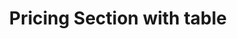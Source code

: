 ---
title: Pricing Section with table
category: Marketing
paid: true
isActive: true
ltr: {"vue":{"vueCss":[],"vueTail":[]},"react":{"jsxCss":[],"jsxTail":[{"code":"import { useState } from \"react\"\n\nexport default () => {\n\n    const checkIcon = <svg className=\"w-5 h-5 mx-auto text-indigo-600\" fill=\"currentColor\" viewBox=\"0 0 20 20\"><path d=\"M16.704 4.153a.75.75 0 01.143 1.052l-8 10.5a.75.75 0 01-1.127.075l-4.5-4.5a.75.75 0 011.06-1.06l3.894 3.893 7.48-9.817a.75.75 0 011.05-.143z\" /></svg>\n    const minusIcon = <svg className=\"w-5 h-5 mx-auto text-gray-500\" fill=\"currentColor\" viewBox=\"0 0 20 20\"><path d=\"M4 10a.75.75 0 01.75-.75h10.5a.75.75 0 010 1.5H4.75A.75.75 0 014 10z\" /></svg>\n\n    const plans = [\n        {\n            name: \"Basic\",\n            desc: \"Lorem ipsum dolor sit amet torrel, consectet adipiscing elit.\",\n            price: \"15\"\n        },\n        {\n            name: \"Business\",\n            desc: \"Lorem ipsum dolor sit amet torrel, consectet adipiscing elit.\",\n            price: \"20\"\n        },\n        {\n            name: \"Enterprise\",\n            desc: \"Lorem ipsum dolor sit amet torrel, consectet adipiscing elit.\",\n            price: \"50\"\n        },\n    ]\n\n    const tables = [\n        {\n            label: \"Features\",\n            label_icon:\n                <svg xmlns=\"http://www.w3.org/2000/svg\" fill=\"none\" viewBox=\"0 0 24 24\" strokeWidth={1.5} stroke=\"currentColor\" className=\"w-6 h-6\">\n                    <path strokeLinecap=\"round\" strokeLinejoin=\"round\" d=\"M3.75 13.5l10.5-11.25L12 10.5h8.25L9.75 21.75 12 13.5H3.75z\" />\n                </svg>,\n            items: [\n                {\n                    name: \"Aliquam finibus\",\n                    basic: checkIcon,\n                    business: checkIcon,\n                    enterprise: checkIcon\n                },\n                {\n                    name: \"Vestibulum tristique\",\n                    basic: minusIcon,\n                    business: checkIcon,\n                    enterprise: checkIcon\n                },\n                {\n                    name: \"Aliquam finibus\",\n                    basic: minusIcon,\n                    business: minusIcon,\n                    enterprise: checkIcon\n                },\n                {\n                    name: \"Praesent aliquet\",\n                    basic: minusIcon,\n                    business: \"150GB\",\n                    enterprise: \"Unlimited\"\n                },\n            ]\n        },\n        {\n            label: \"Analytics\",\n            label_icon:\n                <svg xmlns=\"http://www.w3.org/2000/svg\" fill=\"none\" viewBox=\"0 0 24 24\" strokeWidth={1.5} stroke=\"currentColor\" className=\"w-6 h-6\">\n                    <path strokeLinecap=\"round\" strokeLinejoin=\"round\" d=\"M3 13.125C3 12.504 3.504 12 4.125 12h2.25c.621 0 1.125.504 1.125 1.125v6.75C7.5 20.496 6.996 21 6.375 21h-2.25A1.125 1.125 0 013 19.875v-6.75zM9.75 8.625c0-.621.504-1.125 1.125-1.125h2.25c.621 0 1.125.504 1.125 1.125v11.25c0 .621-.504 1.125-1.125 1.125h-2.25a1.125 1.125 0 01-1.125-1.125V8.625zM16.5 4.125c0-.621.504-1.125 1.125-1.125h2.25C20.496 3 21 3.504 21 4.125v15.75c0 .621-.504 1.125-1.125 1.125h-2.25a1.125 1.125 0 01-1.125-1.125V4.125z\" />\n                </svg>,\n            items: [\n                {\n                    name: \"Aliquam finibus\",\n                    basic: checkIcon,\n                    business: checkIcon,\n                    enterprise: checkIcon\n                },\n                {\n                    name: \"Vestibulum tristique\",\n                    basic: minusIcon,\n                    business: checkIcon,\n                    enterprise: checkIcon\n                },\n                {\n                    name: \"Aliquam finibus\",\n                    basic: minusIcon,\n                    business: minusIcon,\n                    enterprise: checkIcon\n                },\n                {\n                    name: \"Lorinto dinor\",\n                    basic: \"30\",\n                    business: \"60\",\n                    enterprise: \"Custom\"\n                },\n                {\n                    name: \"Praesent aliquet\",\n                    basic: \"Limited\",\n                    business: \"Limited\",\n                    enterprise: checkIcon\n                },\n                {\n                    name: \"Praesent aliquet\",\n                    basic: minusIcon,\n                    business: \"150GB\",\n                    enterprise: \"Unlimited\"\n                },\n            ]\n        },\n        {\n            label: \"Support\",\n            label_icon:\n                <svg xmlns=\"http://www.w3.org/2000/svg\" fill=\"none\" viewBox=\"0 0 24 24\" strokeWidth={1.5} stroke=\"currentColor\" className=\"w-6 h-6\">\n                    <path strokeLinecap=\"round\" strokeLinejoin=\"round\" d=\"M12 9v3.75m9-.75a9 9 0 11-18 0 9 9 0 0118 0zm-9 3.75h.008v.008H12v-.008z\" />\n                </svg>,\n            items: [\n                {\n                    name: \"Aliquam finibus\",\n                    basic: checkIcon,\n                    business: checkIcon,\n                    enterprise: checkIcon\n                },\n                {\n                    name: \"Vestibulum tristique\",\n                    basic: minusIcon,\n                    business: checkIcon,\n                    enterprise: checkIcon\n                },\n                {\n                    name: \"Aliquam finibus\",\n                    basic: minusIcon,\n                    business: minusIcon,\n                    enterprise: checkIcon\n                },\n                {\n                    name: \"Praesent aliquet\",\n                    basic: minusIcon,\n                    business: \"150GB\",\n                    enterprise: \"Unlimited\"\n                },\n            ]\n        }\n    ]\n\n    const [selectedPlan, setSelectedPlan] = useState(plans[0].name)\n\n    return (\n        <section className=\"py-14 text-gray-600\">\n            <div className=\"\">\n                <div className='relative max-w-xl mx-auto space-y-3 px-4 sm:text-center md:px-0'>\n                    <h3 className=\"text-indigo-600 font-semibold\">\n                        Pricing\n                    </h3>\n                    <p className='text-gray-800 text-3xl font-semibold sm:text-4xl'>\n                        Compare our plans and find yours\n                    </p>\n                    <div className='max-w-xl'>\n                        <p>\n                            Lorem ipsum dolor sit amet, consectetur adipiscing elit. Nullam efficitur consequat nunc.\n                        </p>\n                    </div>\n                </div>\n                <div className=\"mt-16\">\n                    <div className=\"sticky top-0 py-6 border-b bg-white\">\n                        <div className=\"max-w-screen-xl mx-auto\">\n                            <ul className=\"ml-auto flex gap-x-6 px-4 md:px-8 lg:max-w-3xl\">\n                                {\n                                    plans.map((item, idx) => (\n                                        <li key={idx} className={`space-y-4 w-full ${item.name != selectedPlan ? \"hidden lg:block\" : \"\"}`}>\n                                            <div className=\"flex items-center justify-between\">\n                                                <span className='text-gray-700 font-medium'>\n                                                    {item.name}\n                                                </span>\n                                                <div className=\"relative lg:hidden\">\n                                                    <svg className=\"w-5 h-5 text-gray-500 absolute right-0 inset-y-0 my-auto\" xmlns=\"http://www.w3.org/2000/svg\" viewBox=\"0 0 20 20\" fill=\"currentColor\">\n                                                        <path fillRule=\"evenodd\" d=\"M10 3a.75.75 0 01.55.24l3.25 3.5a.75.75 0 11-1.1 1.02L10 4.852 7.3 7.76a.75.75 0 01-1.1-1.02l3.25-3.5A.75.75 0 0110 3zm-3.76 9.2a.75.75 0 011.06.04l2.7 2.908 2.7-2.908a.75.75 0 111.1 1.02l-3.25 3.5a.75.75 0 01-1.1 0l-3.25-3.5a.75.75 0 01.04-1.06z\" clipRule=\"evenodd\" />\n                                                    </svg>\n                                                    <select value=\"Switch plan\" className=\"bg-transparent appearance-none outline-none px-8 cursor-pointer\"\n                                                        onChange={(e) => setSelectedPlan(e.target.value)}\n                                                    >\n                                                        <option disabled selected>Switch plan</option>\n                                                        {plans.map((option, idx) => (\n                                                            <option key={idx}>{option.name}</option>\n                                                        ))}\n                                                    </select>\n                                                </div>\n                                            </div>\n                                            <div className='text-gray-800 text-3xl font-semibold'>\n                                                ${item.price} <span className=\"text-xl text-gray-600 font-normal\">/mo</span>\n                                            </div>\n                                            <p className=\"text-sm\">\n                                                {item.desc}\n                                            </p>\n                                            <button className='px-3 py-3 rounded-lg w-full font-semibold text-sm duration-150 text-white bg-indigo-600 hover:bg-indigo-500 active:bg-indigo-700'>\n                                                Get Started\n                                            </button>\n                                        </li>\n                                    ))\n                                }\n                            </ul>\n                        </div>\n                    </div>\n                    <div className=\"max-w-screen-xl mx-auto mt-10 space-y-4 px-4 overflow-auto md:overflow-visible md:px-8\">\n                        {\n                            tables.map((table, idx) => (\n                                <table key={idx} className=\"w-full table-auto text-sm text-left\">\n                                    <thead className=\"text-gray-600 font-medium border-b\">\n                                        <tr>\n                                            <th className=\"z-20 top-12 py-6 lg:sticky\">\n                                                <div className=\"flex items-center gap-x-3\">\n                                                    <div className=\"w-12 h-12 text-indigo-600 rounded-full border flex items-center justify-center\">\n                                                        {table.label_icon}\n                                                    </div>\n                                                    <h4 className=\"text-gray-800 text-xl font-medium\">\n                                                        {table.label}\n                                                    </h4>\n                                                </div>\n                                            </th>\n                                        </tr>\n                                    </thead>\n                                    <tbody className=\"text-gray-600 divide-y\">\n                                        {\n                                            table.items.map((item, idx) => (\n                                                <>\n                                                    <tr key={idx}>\n                                                        <td className=\"px-6 py-4 whitespace-nowrap\">{item.name}</td>\n                                                        {/* For large devices */}\n                                                        <td className=\"text-center w-[250px] px-6 py-4 whitespace-nowrap hidden lg:table-cell\">{item.basic}</td>\n                                                        <td className=\"text-center w-[250px] px-6 py-4 whitespace-nowrap hidden lg:table-cell\">{item.business}</td>\n                                                        <td className=\"text-center w-[250px] px-6 py-4 whitespace-nowrap hidden lg:table-cell\">{item.enterprise}</td>\n                                                        {/* For small devices */}\n                                                        <td className=\"text-center w-[250px] px-6 py-4 whitespace-nowrap lg:hidden\">\n                                                            {item[selectedPlan.toLowerCase()]}\n                                                        </td>\n                                                    </tr>\n                                                </>\n                                            ))\n                                        }\n                                    </tbody>\n                                </table>\n                            ))\n                        }\n                    </div>\n                </div>\n            </div>\n        </section>\n    )\n}","label":"App.jsx"}]},"preview":"function App() {\n\n    const checkIcon = <svg className=\"w-5 h-5 mx-auto text-indigo-600\" fill=\"currentColor\" viewBox=\"0 0 20 20\"><path d=\"M16.704 4.153a.75.75 0 01.143 1.052l-8 10.5a.75.75 0 01-1.127.075l-4.5-4.5a.75.75 0 011.06-1.06l3.894 3.893 7.48-9.817a.75.75 0 011.05-.143z\" /></svg>\n    const minusIcon = <svg className=\"w-5 h-5 mx-auto text-gray-500\" fill=\"currentColor\" viewBox=\"0 0 20 20\"><path d=\"M4 10a.75.75 0 01.75-.75h10.5a.75.75 0 010 1.5H4.75A.75.75 0 014 10z\" /></svg>\n\n    const plans = [\n        {\n            name: \"Basic\",\n            desc: \"Lorem ipsum dolor sit amet torrel, consectet adipiscing elit.\",\n            price: \"15\"\n        },\n        {\n            name: \"Business\",\n            desc: \"Lorem ipsum dolor sit amet torrel, consectet adipiscing elit.\",\n            price: \"20\"\n        },\n        {\n            name: \"Enterprise\",\n            desc: \"Lorem ipsum dolor sit amet torrel, consectet adipiscing elit.\",\n            price: \"50\"\n        },\n    ]\n\n    const tables = [\n        {\n            label: \"Features\",\n            label_icon:\n                <svg xmlns=\"http://www.w3.org/2000/svg\" fill=\"none\" viewBox=\"0 0 24 24\" strokeWidth={1.5} stroke=\"currentColor\" className=\"w-6 h-6\">\n                    <path strokeLinecap=\"round\" strokeLinejoin=\"round\" d=\"M3.75 13.5l10.5-11.25L12 10.5h8.25L9.75 21.75 12 13.5H3.75z\" />\n                </svg>,\n            items: [\n                {\n                    name: \"Aliquam finibus\",\n                    basic: checkIcon,\n                    business: checkIcon,\n                    enterprise: checkIcon\n                },\n                {\n                    name: \"Vestibulum tristique\",\n                    basic: minusIcon,\n                    business: checkIcon,\n                    enterprise: checkIcon\n                },\n                {\n                    name: \"Aliquam finibus\",\n                    basic: minusIcon,\n                    business: minusIcon,\n                    enterprise: checkIcon\n                },\n                {\n                    name: \"Praesent aliquet\",\n                    basic: minusIcon,\n                    business: \"150GB\",\n                    enterprise: \"Unlimited\"\n                },\n            ]\n        },\n        {\n            label: \"Analytics\",\n            label_icon:\n                <svg xmlns=\"http://www.w3.org/2000/svg\" fill=\"none\" viewBox=\"0 0 24 24\" strokeWidth={1.5} stroke=\"currentColor\" className=\"w-6 h-6\">\n                    <path strokeLinecap=\"round\" strokeLinejoin=\"round\" d=\"M3 13.125C3 12.504 3.504 12 4.125 12h2.25c.621 0 1.125.504 1.125 1.125v6.75C7.5 20.496 6.996 21 6.375 21h-2.25A1.125 1.125 0 013 19.875v-6.75zM9.75 8.625c0-.621.504-1.125 1.125-1.125h2.25c.621 0 1.125.504 1.125 1.125v11.25c0 .621-.504 1.125-1.125 1.125h-2.25a1.125 1.125 0 01-1.125-1.125V8.625zM16.5 4.125c0-.621.504-1.125 1.125-1.125h2.25C20.496 3 21 3.504 21 4.125v15.75c0 .621-.504 1.125-1.125 1.125h-2.25a1.125 1.125 0 01-1.125-1.125V4.125z\" />\n                </svg>,\n            items: [\n                {\n                    name: \"Aliquam finibus\",\n                    basic: checkIcon,\n                    business: checkIcon,\n                    enterprise: checkIcon\n                },\n                {\n                    name: \"Vestibulum tristique\",\n                    basic: minusIcon,\n                    business: checkIcon,\n                    enterprise: checkIcon\n                },\n                {\n                    name: \"Aliquam finibus\",\n                    basic: minusIcon,\n                    business: minusIcon,\n                    enterprise: checkIcon\n                },\n                {\n                    name: \"Lorinto dinor\",\n                    basic: \"30\",\n                    business: \"60\",\n                    enterprise: \"Custom\"\n                },\n                {\n                    name: \"Praesent aliquet\",\n                    basic: \"Limited\",\n                    business: \"Limited\",\n                    enterprise: checkIcon\n                },\n                {\n                    name: \"Praesent aliquet\",\n                    basic: minusIcon,\n                    business: \"150GB\",\n                    enterprise: \"Unlimited\"\n                },\n            ]\n        },\n        {\n            label: \"Support\",\n            label_icon:\n                <svg xmlns=\"http://www.w3.org/2000/svg\" fill=\"none\" viewBox=\"0 0 24 24\" strokeWidth={1.5} stroke=\"currentColor\" className=\"w-6 h-6\">\n                    <path strokeLinecap=\"round\" strokeLinejoin=\"round\" d=\"M12 9v3.75m9-.75a9 9 0 11-18 0 9 9 0 0118 0zm-9 3.75h.008v.008H12v-.008z\" />\n                </svg>,\n            items: [\n                {\n                    name: \"Aliquam finibus\",\n                    basic: checkIcon,\n                    business: checkIcon,\n                    enterprise: checkIcon\n                },\n                {\n                    name: \"Vestibulum tristique\",\n                    basic: minusIcon,\n                    business: checkIcon,\n                    enterprise: checkIcon\n                },\n                {\n                    name: \"Aliquam finibus\",\n                    basic: minusIcon,\n                    business: minusIcon,\n                    enterprise: checkIcon\n                },\n                {\n                    name: \"Praesent aliquet\",\n                    basic: minusIcon,\n                    business: \"150GB\",\n                    enterprise: \"Unlimited\"\n                },\n            ]\n        }\n    ]\n\n    const [selectedPlan, setSelectedPlan] = React.useState(plans[0].name)\n\n    return (\n        <section className=\"py-14 text-gray-600\">\n            <div className=\"\">\n                <div className='relative max-w-xl mx-auto space-y-3 px-4 sm:text-center md:px-0'>\n                    <h3 className=\"text-indigo-600 font-semibold\">\n                        Pricing\n                    </h3>\n                    <p className='text-gray-800 text-3xl font-semibold sm:text-4xl'>\n                        Compare our plans and find yours\n                    </p>\n                    <div className='max-w-xl'>\n                        <p>\n                            Lorem ipsum dolor sit amet, consectetur adipiscing elit. Nullam efficitur consequat nunc.\n                        </p>\n                    </div>\n                </div>\n                <div className=\"mt-16\">\n                    <div className=\"sticky top-0 py-6 border-b bg-white\">\n                        <div className=\"max-w-screen-xl mx-auto\">\n                            <ul className=\"ml-auto flex gap-x-6 px-4 md:px-8 lg:max-w-3xl\">\n                                {\n                                    plans.map((item, idx) => (\n                                        <li key={idx} className={`space-y-4 w-full ${item.name != selectedPlan ? \"hidden lg:block\" : \"\"}`}>\n                                            <div className=\"flex items-center justify-between\">\n                                                <span className='text-gray-700 font-medium'>\n                                                    {item.name}\n                                                </span>\n                                                <div className=\"relative lg:hidden\">\n                                                    <svg className=\"w-5 h-5 text-gray-500 absolute right-0 inset-y-0 my-auto\" xmlns=\"http://www.w3.org/2000/svg\" viewBox=\"0 0 20 20\" fill=\"currentColor\">\n                                                        <path fillRule=\"evenodd\" d=\"M10 3a.75.75 0 01.55.24l3.25 3.5a.75.75 0 11-1.1 1.02L10 4.852 7.3 7.76a.75.75 0 01-1.1-1.02l3.25-3.5A.75.75 0 0110 3zm-3.76 9.2a.75.75 0 011.06.04l2.7 2.908 2.7-2.908a.75.75 0 111.1 1.02l-3.25 3.5a.75.75 0 01-1.1 0l-3.25-3.5a.75.75 0 01.04-1.06z\" clipRule=\"evenodd\" />\n                                                    </svg>\n                                                    <select value=\"Switch plan\" className=\"bg-transparent appearance-none outline-none px-8 cursor-pointer\"\n                                                        onChange={(e) => setSelectedPlan(e.target.value)}\n                                                    >\n                                                        <option disabled selected>Switch plan</option>\n                                                        {plans.map((option, idx) => (\n                                                            <option key={idx}>{option.name}</option>\n                                                        ))}\n                                                    </select>\n                                                </div>\n                                            </div>\n                                            <div className='text-gray-800 text-3xl font-semibold'>\n                                                ${item.price} <span className=\"text-xl text-gray-600 font-normal\">/mo</span>\n                                            </div>\n                                            <p className=\"text-sm\">\n                                                {item.desc}\n                                            </p>\n                                            <button className='px-3 py-3 rounded-lg w-full font-semibold text-sm duration-150 text-white bg-indigo-600 hover:bg-indigo-500 active:bg-indigo-700'>\n                                                Get Started\n                                            </button>\n                                        </li>\n                                    ))\n                                }\n                            </ul>\n                        </div>\n                    </div>\n                    <div className=\"max-w-screen-xl mx-auto mt-10 space-y-4 px-4 overflow-auto md:overflow-visible md:px-8\">\n                        {\n                            tables.map((table, idx) => (\n                                <table key={idx} className=\"w-full table-auto text-sm text-left\">\n                                    <thead className=\"text-gray-600 font-medium border-b\">\n                                        <tr>\n                                            <th className=\"z-20 top-12 py-6 lg:sticky\">\n                                                <div className=\"flex items-center gap-x-3\">\n                                                    <div className=\"w-12 h-12 text-indigo-600 rounded-full border flex items-center justify-center\">\n                                                        {table.label_icon}\n                                                    </div>\n                                                    <h4 className=\"text-gray-800 text-xl font-medium\">\n                                                        {table.label}\n                                                    </h4>\n                                                </div>\n                                            </th>\n                                        </tr>\n                                    </thead>\n                                    <tbody className=\"text-gray-600 divide-y\">\n                                        {\n                                            table.items.map((item, idx) => (\n                                                <>\n                                                    <tr key={idx}>\n                                                        <td className=\"px-6 py-4 whitespace-nowrap\">{item.name}</td>\n                                                        {/* For large devices */}\n                                                        <td className=\"text-center w-[250px] px-6 py-4 whitespace-nowrap hidden lg:table-cell\">{item.basic}</td>\n                                                        <td className=\"text-center w-[250px] px-6 py-4 whitespace-nowrap hidden lg:table-cell\">{item.business}</td>\n                                                        <td className=\"text-center w-[250px] px-6 py-4 whitespace-nowrap hidden lg:table-cell\">{item.enterprise}</td>\n                                                        {/* For small devices */}\n                                                        <td className=\"text-center w-[250px] px-6 py-4 whitespace-nowrap lg:hidden\">\n                                                            {item[selectedPlan.toLowerCase()]}\n                                                        </td>\n                                                    </tr>\n                                                </>\n                                            ))\n                                        }\n                                    </tbody>\n                                </table>\n                            ))\n                        }\n                    </div>\n                </div>\n            </div>\n        </section>\n    )\n}"}
rtl: {"vue":{"vueCss":[],"vueTail":[]},"preview":"function App() {\n\n    const checkIcon = <svg className=\"w-5 h-5 mx-auto text-indigo-600\" fill=\"currentColor\" viewBox=\"0 0 20 20\"><path d=\"M16.704 4.153a.75.75 0 01.143 1.052l-8 10.5a.75.75 0 01-1.127.075l-4.5-4.5a.75.75 0 011.06-1.06l3.894 3.893 7.48-9.817a.75.75 0 011.05-.143z\" /></svg>\n    const minusIcon = <svg className=\"w-5 h-5 mx-auto text-gray-500\" fill=\"currentColor\" viewBox=\"0 0 20 20\"><path d=\"M4 10a.75.75 0 01.75-.75h10.5a.75.75 0 010 1.5H4.75A.75.75 0 014 10z\" /></svg>\n\n    const plans = [\n        {\n            label: \"basic\",\n            name: \"أساسي\",\n            desc: \" العميل مهم جدا، العميل سيتبعه. لا توجد نتيجة الآن.\",\n            price: \"15\"\n        },\n        {\n            label: \"business\",\n            name: \"عمل\",\n            desc: \" العميل مهم جدا، العميل سيتبعه. لا توجد نتيجة الآن.\",\n            price: \"20\"\n        },\n        {\n            label: \"enterprise\",\n            name: \"مؤسسة\",\n            desc: \" العميل مهم جدا، العميل سيتبعه. لا توجد نتيجة الآن.\",\n            price: \"50\"\n        },\n    ]\n\n    const tables = [\n        {\n            label: \"مميزات\",\n            label_icon:\n                <svg xmlns=\"http://www.w3.org/2000/svg\" fill=\"none\" viewBox=\"0 0 24 24\" strokeWidth={1.5} stroke=\"currentColor\" className=\"w-6 h-6\">\n                    <path strokeLinecap=\"round\" strokeLinejoin=\"round\" d=\"M3.75 13.5l10.5-11.25L12 10.5h8.25L9.75 21.75 12 13.5H3.75z\" />\n                </svg>,\n            items: [\n                {\n                    name: \"نصوصا مؤقتة\",\n                    basic: checkIcon,\n                    business: checkIcon,\n                    enterprise: checkIcon\n                },\n                {\n                    name: \"عناء البحث\",\n                    basic: minusIcon,\n                    business: checkIcon,\n                    enterprise: checkIcon\n                },\n                {\n                    name: \"نصوصا مؤقتة\",\n                    basic: minusIcon,\n                    business: minusIcon,\n                    enterprise: checkIcon\n                },\n                {\n                    name: \"نفس المساحة\",\n                    basic: minusIcon,\n                    business: \"150GB\",\n                    enterprise: \"غير محدود\"\n                },\n            ]\n        },\n        {\n            label: \"تحليلات\",\n            label_icon:\n                <svg xmlns=\"http://www.w3.org/2000/svg\" fill=\"none\" viewBox=\"0 0 24 24\" strokeWidth={1.5} stroke=\"currentColor\" className=\"w-6 h-6\">\n                    <path strokeLinecap=\"round\" strokeLinejoin=\"round\" d=\"M3 13.125C3 12.504 3.504 12 4.125 12h2.25c.621 0 1.125.504 1.125 1.125v6.75C7.5 20.496 6.996 21 6.375 21h-2.25A1.125 1.125 0 013 19.875v-6.75zM9.75 8.625c0-.621.504-1.125 1.125-1.125h2.25c.621 0 1.125.504 1.125 1.125v11.25c0 .621-.504 1.125-1.125 1.125h-2.25a1.125 1.125 0 01-1.125-1.125V8.625zM16.5 4.125c0-.621.504-1.125 1.125-1.125h2.25C20.496 3 21 3.504 21 4.125v15.75c0 .621-.504 1.125-1.125 1.125h-2.25a1.125 1.125 0 01-1.125-1.125V4.125z\" />\n                </svg>,\n            items: [\n                {\n                    name: \"نصوصا مؤقتة\",\n                    basic: checkIcon,\n                    business: checkIcon,\n                    enterprise: checkIcon\n                },\n                {\n                    name: \"عناء البحث\",\n                    basic: minusIcon,\n                    business: checkIcon,\n                    enterprise: checkIcon\n                },\n                {\n                    name: \"نصوصا مؤقتة\",\n                    basic: minusIcon,\n                    business: minusIcon,\n                    enterprise: checkIcon\n                },\n                {\n                    name: \"بديل لا علاقة له\",\n                    basic: \"30\",\n                    business: \"60\",\n                    enterprise: \"تخصيص\"\n                },\n                {\n                    name: \"نفس المساحة\",\n                    basic: \"محدود\",\n                    business: \"محدود\",\n                    enterprise: checkIcon\n                },\n                {\n                    name: \"نفس المساحة\",\n                    basic: minusIcon,\n                    business: \"150GB\",\n                    enterprise: \"غير محدود\"\n                },\n            ]\n        },\n        {\n            label: \"الدعم\",\n            label_icon:\n                <svg xmlns=\"http://www.w3.org/2000/svg\" fill=\"none\" viewBox=\"0 0 24 24\" strokeWidth={1.5} stroke=\"currentColor\" className=\"w-6 h-6\">\n                    <path strokeLinecap=\"round\" strokeLinejoin=\"round\" d=\"M12 9v3.75m9-.75a9 9 0 11-18 0 9 9 0 0118 0zm-9 3.75h.008v.008H12v-.008z\" />\n                </svg>,\n            items: [\n                {\n                    name: \"نصوصا مؤقتة\",\n                    basic: checkIcon,\n                    business: checkIcon,\n                    enterprise: checkIcon\n                },\n                {\n                    name: \"عناء البحث\",\n                    basic: minusIcon,\n                    business: checkIcon,\n                    enterprise: checkIcon\n                },\n                {\n                    name: \"نصوصا مؤقتة\",\n                    basic: minusIcon,\n                    business: minusIcon,\n                    enterprise: checkIcon\n                },\n                {\n                    name: \"نفس المساحة\",\n                    basic: minusIcon,\n                    business: \"150GB\",\n                    enterprise: \"غير محدود\"\n                },\n            ]\n        }\n    ]\n\n    const [selectedPlan, setSelectedPlan] = React.useState(plans[0].label)\n\n    return (\n        <section className=\"py-14 text-gray-600\">\n            <div className=\"\">\n                <div className='relative max-w-xl mx-auto space-y-3 px-4 sm:text-center md:px-0'>\n                    <h3 className=\"text-indigo-600 font-semibold\">\n                        التسعير\n                    </h3>\n                    <p className='text-gray-800 text-3xl font-semibold sm:text-4xl'>\n                        قارن خططنا واعثر على خطتك\n                    </p>\n                    <div className='max-w-xl'>\n                        <p>\n                            هذا النص هو مثال لنص يمكن أن يستبدل في نفس المساحة، لقد تم توليد هذا النص من مولد النص العربى\n                        </p>\n                    </div>\n                </div>\n                <div className=\"mt-16\">\n                    <div className=\"sticky top-0 py-6 border-b bg-white\">\n                        <div className=\"max-w-screen-xl mx-auto\">\n                            <ul className=\"mr-auto flex gap-x-6 px-4 md:px-8 lg:max-w-3xl\">\n                                {\n                                    plans.map((item, idx) => (\n                                        <li key={idx} className={`space-y-4 w-full ${item.label != selectedPlan ? \"hidden lg:block\" : \"\"}`}>\n                                            <div className=\"flex items-center justify-between\">\n                                                <span className='text-gray-700 font-medium'>\n                                                    {item.name}\n                                                </span>\n                                                <div className=\"relative lg:hidden\">\n                                                    <svg className=\"w-5 h-5 text-gray-500 absolute right-0 inset-y-0 my-auto\" xmlns=\"http://www.w3.org/2000/svg\" viewBox=\"0 0 20 20\" fill=\"currentColor\">\n                                                        <path fillRule=\"evenodd\" d=\"M10 3a.75.75 0 01.55.24l3.25 3.5a.75.75 0 11-1.1 1.02L10 4.852 7.3 7.76a.75.75 0 01-1.1-1.02l3.25-3.5A.75.75 0 0110 3zm-3.76 9.2a.75.75 0 011.06.04l2.7 2.908 2.7-2.908a.75.75 0 111.1 1.02l-3.25 3.5a.75.75 0 01-1.1 0l-3.25-3.5a.75.75 0 01.04-1.06z\" clipRule=\"evenodd\" />\n                                                    </svg>\n                                                    <select value=\"تبديل الخطة\" className=\"bg-transparent appearance-none outline-none px-8 cursor-pointer\"\n                                                        onChange={(e) => setSelectedPlan(e.target.value)}\n                                                    >\n                                                        <option disabled selected>تبديل الخطة</option>\n                                                        {plans.map((option, idx) => (\n                                                            <option value={option.label} key={idx}>{option.name}</option>\n                                                        ))}\n                                                    </select>\n                                                </div>\n                                            </div>\n                                            <div className='text-gray-800 text-3xl font-semibold'>\n                                                ${item.price} <span className=\"text-xl text-gray-600 font-normal\">/شهر</span>\n                                            </div>\n                                            <p className=\"text-sm\">\n                                                {item.desc}\n                                            </p>\n                                            <button className='px-3 py-3 rounded-lg w-full font-semibold text-sm duration-150 text-white bg-indigo-600 hover:bg-indigo-500 active:bg-indigo-700'>\n                                                دعنا نبدء\n                                            </button>\n                                        </li>\n                                    ))\n                                }\n                            </ul>\n                        </div>\n                    </div>\n                    <div className=\"max-w-screen-xl mx-auto mt-10 space-y-4 px-4 overflow-auto md:overflow-visible md:px-8\">\n                        {\n                            tables.map((table, idx) => (\n                                <table key={idx} className=\"w-full table-auto text-sm text-left\">\n                                    <thead className=\"text-gray-600 font-medium border-b\">\n                                        <tr>\n                                            <th className=\"z-20 top-12 py-6 lg:sticky\">\n                                                <div className=\"flex items-center gap-x-3\">\n                                                    <div className=\"w-12 h-12 text-indigo-600 rounded-full border flex items-center justify-center\">\n                                                        {table.label_icon}\n                                                    </div>\n                                                    <h4 className=\"text-gray-800 text-xl font-medium\">\n                                                        {table.label}\n                                                    </h4>\n                                                </div>\n                                            </th>\n                                        </tr>\n                                    </thead>\n                                    <tbody className=\"text-gray-600 divide-y\">\n                                        {\n                                            table.items.map((item, idx) => (\n                                                <>\n                                                    <tr key={idx}>\n                                                        <td className=\"px-6 py-4 whitespace-nowrap\">{item.name}</td>\n                                                        {/* For large devices */}\n                                                        <td className=\"text-center w-[250px] px-6 py-4 whitespace-nowrap hidden lg:table-cell\">{item.basic}</td>\n                                                        <td className=\"text-center w-[250px] px-6 py-4 whitespace-nowrap hidden lg:table-cell\">{item.business}</td>\n                                                        <td className=\"text-center w-[250px] px-6 py-4 whitespace-nowrap hidden lg:table-cell\">{item.enterprise}</td>\n                                                        {/* For small devices */}\n                                                        <td className=\"text-center w-[250px] px-6 py-4 whitespace-nowrap lg:hidden\">\n                                                            {item[selectedPlan.toLowerCase()]}\n                                                        </td>\n                                                    </tr>\n                                                </>\n                                            ))\n                                        }\n                                    </tbody>\n                                </table>\n                            ))\n                        }\n                    </div>\n                </div>\n            </div>\n        </section>\n    )\n}","react":{"jsxCss":[],"jsxTail":[{"code":"import { useState } from \"react\"\n\nexport default () => {\n\n    const checkIcon = <svg className=\"w-5 h-5 mx-auto text-indigo-600\" fill=\"currentColor\" viewBox=\"0 0 20 20\"><path d=\"M16.704 4.153a.75.75 0 01.143 1.052l-8 10.5a.75.75 0 01-1.127.075l-4.5-4.5a.75.75 0 011.06-1.06l3.894 3.893 7.48-9.817a.75.75 0 011.05-.143z\" /></svg>\n    const minusIcon = <svg className=\"w-5 h-5 mx-auto text-gray-500\" fill=\"currentColor\" viewBox=\"0 0 20 20\"><path d=\"M4 10a.75.75 0 01.75-.75h10.5a.75.75 0 010 1.5H4.75A.75.75 0 014 10z\" /></svg>\n\n    const plans = [\n        {\n            label: \"basic\",\n            name: \"أساسي\",\n            desc: \" العميل مهم جدا، العميل سيتبعه. لا توجد نتيجة الآن.\",\n            price: \"15\"\n        },\n        {\n            label: \"business\",\n            name: \"عمل\",\n            desc: \" العميل مهم جدا، العميل سيتبعه. لا توجد نتيجة الآن.\",\n            price: \"20\"\n        },\n        {\n            label: \"enterprise\",\n            name: \"مؤسسة\",\n            desc: \" العميل مهم جدا، العميل سيتبعه. لا توجد نتيجة الآن.\",\n            price: \"50\"\n        },\n    ]\n\n    const tables = [\n        {\n            label: \"مميزات\",\n            label_icon:\n                <svg xmlns=\"http://www.w3.org/2000/svg\" fill=\"none\" viewBox=\"0 0 24 24\" strokeWidth={1.5} stroke=\"currentColor\" className=\"w-6 h-6\">\n                    <path strokeLinecap=\"round\" strokeLinejoin=\"round\" d=\"M3.75 13.5l10.5-11.25L12 10.5h8.25L9.75 21.75 12 13.5H3.75z\" />\n                </svg>,\n            items: [\n                {\n                    name: \"نصوصا مؤقتة\",\n                    basic: checkIcon,\n                    business: checkIcon,\n                    enterprise: checkIcon\n                },\n                {\n                    name: \"عناء البحث\",\n                    basic: minusIcon,\n                    business: checkIcon,\n                    enterprise: checkIcon\n                },\n                {\n                    name: \"نصوصا مؤقتة\",\n                    basic: minusIcon,\n                    business: minusIcon,\n                    enterprise: checkIcon\n                },\n                {\n                    name: \"نفس المساحة\",\n                    basic: minusIcon,\n                    business: \"150GB\",\n                    enterprise: \"غير محدود\"\n                },\n            ]\n        },\n        {\n            label: \"تحليلات\",\n            label_icon:\n                <svg xmlns=\"http://www.w3.org/2000/svg\" fill=\"none\" viewBox=\"0 0 24 24\" strokeWidth={1.5} stroke=\"currentColor\" className=\"w-6 h-6\">\n                    <path strokeLinecap=\"round\" strokeLinejoin=\"round\" d=\"M3 13.125C3 12.504 3.504 12 4.125 12h2.25c.621 0 1.125.504 1.125 1.125v6.75C7.5 20.496 6.996 21 6.375 21h-2.25A1.125 1.125 0 013 19.875v-6.75zM9.75 8.625c0-.621.504-1.125 1.125-1.125h2.25c.621 0 1.125.504 1.125 1.125v11.25c0 .621-.504 1.125-1.125 1.125h-2.25a1.125 1.125 0 01-1.125-1.125V8.625zM16.5 4.125c0-.621.504-1.125 1.125-1.125h2.25C20.496 3 21 3.504 21 4.125v15.75c0 .621-.504 1.125-1.125 1.125h-2.25a1.125 1.125 0 01-1.125-1.125V4.125z\" />\n                </svg>,\n            items: [\n                {\n                    name: \"نصوصا مؤقتة\",\n                    basic: checkIcon,\n                    business: checkIcon,\n                    enterprise: checkIcon\n                },\n                {\n                    name: \"عناء البحث\",\n                    basic: minusIcon,\n                    business: checkIcon,\n                    enterprise: checkIcon\n                },\n                {\n                    name: \"نصوصا مؤقتة\",\n                    basic: minusIcon,\n                    business: minusIcon,\n                    enterprise: checkIcon\n                },\n                {\n                    name: \"بديل لا علاقة له\",\n                    basic: \"30\",\n                    business: \"60\",\n                    enterprise: \"تخصيص\"\n                },\n                {\n                    name: \"نفس المساحة\",\n                    basic: \"محدود\",\n                    business: \"محدود\",\n                    enterprise: checkIcon\n                },\n                {\n                    name: \"نفس المساحة\",\n                    basic: minusIcon,\n                    business: \"150GB\",\n                    enterprise: \"غير محدود\"\n                },\n            ]\n        },\n        {\n            label: \"الدعم\",\n            label_icon:\n                <svg xmlns=\"http://www.w3.org/2000/svg\" fill=\"none\" viewBox=\"0 0 24 24\" strokeWidth={1.5} stroke=\"currentColor\" className=\"w-6 h-6\">\n                    <path strokeLinecap=\"round\" strokeLinejoin=\"round\" d=\"M12 9v3.75m9-.75a9 9 0 11-18 0 9 9 0 0118 0zm-9 3.75h.008v.008H12v-.008z\" />\n                </svg>,\n            items: [\n                {\n                    name: \"نصوصا مؤقتة\",\n                    basic: checkIcon,\n                    business: checkIcon,\n                    enterprise: checkIcon\n                },\n                {\n                    name: \"عناء البحث\",\n                    basic: minusIcon,\n                    business: checkIcon,\n                    enterprise: checkIcon\n                },\n                {\n                    name: \"نصوصا مؤقتة\",\n                    basic: minusIcon,\n                    business: minusIcon,\n                    enterprise: checkIcon\n                },\n                {\n                    name: \"نفس المساحة\",\n                    basic: minusIcon,\n                    business: \"150GB\",\n                    enterprise: \"غير محدود\"\n                },\n            ]\n        }\n    ]\n\n    const [selectedPlan, setSelectedPlan] = useState(plans[0].label)\n\n    return (\n        <section className=\"py-14 text-gray-600\">\n            <div className=\"\">\n                <div className='relative max-w-xl mx-auto space-y-3 px-4 sm:text-center md:px-0'>\n                    <h3 className=\"text-indigo-600 font-semibold\">\n                        التسعير\n                    </h3>\n                    <p className='text-gray-800 text-3xl font-semibold sm:text-4xl'>\n                        قارن خططنا واعثر على خطتك\n                    </p>\n                    <div className='max-w-xl'>\n                        <p>\n                            هذا النص هو مثال لنص يمكن أن يستبدل في نفس المساحة، لقد تم توليد هذا النص من مولد النص العربى\n                        </p>\n                    </div>\n                </div>\n                <div className=\"mt-16\">\n                    <div className=\"sticky top-0 py-6 border-b bg-white\">\n                        <div className=\"max-w-screen-xl mx-auto\">\n                            <ul className=\"mr-auto flex gap-x-6 px-4 md:px-8 lg:max-w-3xl\">\n                                {\n                                    plans.map((item, idx) => (\n                                        <li key={idx} className={`space-y-4 w-full ${item.label != selectedPlan ? \"hidden lg:block\" : \"\"}`}>\n                                            <div className=\"flex items-center justify-between\">\n                                                <span className='text-gray-700 font-medium'>\n                                                    {item.name}\n                                                </span>\n                                                <div className=\"relative lg:hidden\">\n                                                    <svg className=\"w-5 h-5 text-gray-500 absolute right-0 inset-y-0 my-auto\" xmlns=\"http://www.w3.org/2000/svg\" viewBox=\"0 0 20 20\" fill=\"currentColor\">\n                                                        <path fillRule=\"evenodd\" d=\"M10 3a.75.75 0 01.55.24l3.25 3.5a.75.75 0 11-1.1 1.02L10 4.852 7.3 7.76a.75.75 0 01-1.1-1.02l3.25-3.5A.75.75 0 0110 3zm-3.76 9.2a.75.75 0 011.06.04l2.7 2.908 2.7-2.908a.75.75 0 111.1 1.02l-3.25 3.5a.75.75 0 01-1.1 0l-3.25-3.5a.75.75 0 01.04-1.06z\" clipRule=\"evenodd\" />\n                                                    </svg>\n                                                    <select value=\"تبديل الخطة\" className=\"bg-transparent appearance-none outline-none px-8 cursor-pointer\"\n                                                        onChange={(e) => setSelectedPlan(e.target.value)}\n                                                    >\n                                                        <option disabled selected>تبديل الخطة</option>\n                                                        {plans.map((option, idx) => (\n                                                            <option value={option.label} key={idx}>{option.name}</option>\n                                                        ))}\n                                                    </select>\n                                                </div>\n                                            </div>\n                                            <div className='text-gray-800 text-3xl font-semibold'>\n                                                ${item.price} <span className=\"text-xl text-gray-600 font-normal\">/شهر</span>\n                                            </div>\n                                            <p className=\"text-sm\">\n                                                {item.desc}\n                                            </p>\n                                            <button className='px-3 py-3 rounded-lg w-full font-semibold text-sm duration-150 text-white bg-indigo-600 hover:bg-indigo-500 active:bg-indigo-700'>\n                                                دعنا نبدء\n                                            </button>\n                                        </li>\n                                    ))\n                                }\n                            </ul>\n                        </div>\n                    </div>\n                    <div className=\"max-w-screen-xl mx-auto mt-10 space-y-4 px-4 overflow-auto md:overflow-visible md:px-8\">\n                        {\n                            tables.map((table, idx) => (\n                                <table key={idx} className=\"w-full table-auto text-sm text-left\">\n                                    <thead className=\"text-gray-600 font-medium border-b\">\n                                        <tr>\n                                            <th className=\"z-20 top-12 py-6 lg:sticky\">\n                                                <div className=\"flex items-center gap-x-3\">\n                                                    <div className=\"w-12 h-12 text-indigo-600 rounded-full border flex items-center justify-center\">\n                                                        {table.label_icon}\n                                                    </div>\n                                                    <h4 className=\"text-gray-800 text-xl font-medium\">\n                                                        {table.label}\n                                                    </h4>\n                                                </div>\n                                            </th>\n                                        </tr>\n                                    </thead>\n                                    <tbody className=\"text-gray-600 divide-y\">\n                                        {\n                                            table.items.map((item, idx) => (\n                                                <>\n                                                    <tr key={idx}>\n                                                        <td className=\"px-6 py-4 whitespace-nowrap\">{item.name}</td>\n                                                        {/* For large devices */}\n                                                        <td className=\"text-center w-[250px] px-6 py-4 whitespace-nowrap hidden lg:table-cell\">{item.basic}</td>\n                                                        <td className=\"text-center w-[250px] px-6 py-4 whitespace-nowrap hidden lg:table-cell\">{item.business}</td>\n                                                        <td className=\"text-center w-[250px] px-6 py-4 whitespace-nowrap hidden lg:table-cell\">{item.enterprise}</td>\n                                                        {/* For small devices */}\n                                                        <td className=\"text-center w-[250px] px-6 py-4 whitespace-nowrap lg:hidden\">\n                                                            {item[selectedPlan.toLowerCase()]}\n                                                        </td>\n                                                    </tr>\n                                                </>\n                                            ))\n                                        }\n                                    </tbody>\n                                </table>\n                            ))\n                        }\n                    </div>\n                </div>\n            </div>\n        </section>\n    )\n}","label":"App.jsx"}]}}
slug: /pricing-sections
id: 408fa7f5-bc87-4eed-a70f-97d1254e5c48
created_at: 1670763884081
---